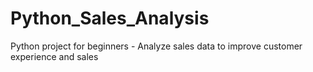 # Python_Sales_Analysis
Python project for beginners - Analyze sales data to improve customer experience and sales
